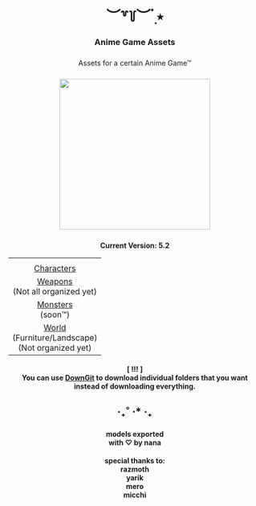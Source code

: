 <h1 align="center">︶꒷꒦︶ ๋࣭ ⭑</h1>

###

<h3 align="center">Anime Game Assets</h3>

###

<p align="center">Assets for a certain Anime Game™</p>

###

<div align="center">
  <img height="300" src="https://pbs.twimg.com/media/FkbGPxIUUAA4TsG?format=jpg"/>
</div>

###
<p align="center"><b>Current Version: 5.2</b></p>
<div align="center">
    <table align="center">
        <tr>
            <th> 
        </tr>
        <tr>
            <td align="center"> <a href="https://github.com/ladyfoxpoint/anime-game-assets/tree/main/Characters">Characters</a> </td>
        </tr>
        <tr>
            <td align="center"> <a href="https://github.com/ladyfoxpoint/anime-game-assets/tree/main/Weapons">Weapons</a></br>(Not all organized yet) </td>
        </tr>
        <tr>
            <td align="center"> <a href="">Monsters</a></br>(soon™) </td>
        </tr>
        <tr>
            <td align="center"> <a href="https://github.com/ladyfoxpoint/anime-game-assets/tree/main/World">World</a></br>(Furniture/Landscape)</br>(Not organized yet) </td>
        </tr>
    </table>
</div>

<h4 align="center"> <b>[ !!! ]</b> <br> You can use <a href="https://micchi-108.github.io/DownGit-Micchi/">DownGit</a> to download individual folders that you want instead of downloading everything.</h4>

###

<h2 align="center">‧₊˚ ⋅* ‧₊</h2>

###

<h4 align="center">models exported<br>with ♡︎ by nana</h4>
<h4 align="center">special thanks to: <br>razmoth<br>yarik<br>mero<br>micchi</h4>

<br clear="both">

###